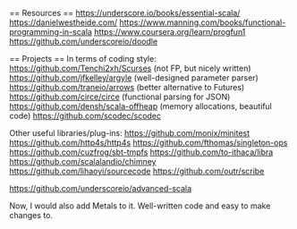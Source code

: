 == Resources ==
https://underscore.io/books/essential-scala/
https://danielwestheide.com/
https://www.manning.com/books/functional-programming-in-scala
https://www.coursera.org/learn/progfun1
https://github.com/underscoreio/doodle

== Projects ==
In terms of coding style:
https://github.com/Tenchi2xh/Scurses (not FP, but nicely written)
https://github.com/jfkelley/argyle (well-designed parameter parser)
https://github.com/traneio/arrows (better alternative to Futures)
https://github.com/circe/circe (functional parsing for JSON)
https://github.com/densh/scala-offheap (memory allocations, beautiful code)
https://github.com/scodec/scodec

Other useful libraries/plug-ins:
https://github.com/monix/minitest
https://github.com/http4s/http4s
https://github.com/fthomas/singleton-ops
https://github.com/cuzfrog/sbt-tmpfs
https://github.com/to-ithaca/libra
https://github.com/scalalandio/chimney
https://github.com/lihaoyi/sourcecode
https://github.com/outr/scribe

https://github.com/underscoreio/advanced-scala

Now, I would also add Metals to it. Well-written code and easy to make changes to.
